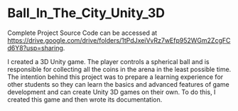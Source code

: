 # Ball_In_The_City_Unity_3D

Complete Project Source Code can be accessed at https://drive.google.com/drive/folders/1tPdJxeiVvRz7wEfp952WGm2ZcgFCd6Y8?usp=sharing.

I created a 3D Unity game. The player controls a spherical ball and is responsible for collecting all the coins in the arena in the least possible time. The intention behind this project was to prepare a learning experience for other students so they can learn the basics and advanced features of game development and can create Unity 3D games on their own. To do this, I created this game and then wrote its documentation. 
